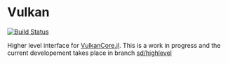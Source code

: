 # Vulkan

[![Build Status](https://travis-ci.org/JuliaGPU/Vulkan.jl.svg?branch=master)](https://travis-ci.org/JuliaGPU/Vulkan.jl)

Higher level interface for [VulkanCore.jl](https://github.com/JuliaGPU/VulkanCore.jl). This is a work in progress and the current developement takes place in branch [sd/highlevel](https://github.com/JuliaGPU/Vulkan.jl/tree/sd/highlevel)
